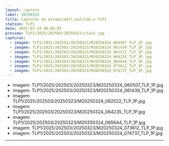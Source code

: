 ```yaml
---
layout: capture
label: 20250323
title: Capturas da esta&ccedil;&atilde;o TLP1
station: TLP1
date: 2025-03-24 06:05:07
preview: TLP1/2025/202503/20250323/stack.jpg
capturas:
  - imagem: TLP1/2025/202503/20250323/M20250324_060507_TLP_1P.jpg
  - imagem: TLP1/2025/202503/20250323/M20250324_061439_TLP_1P.jpg
  - imagem: TLP1/2025/202503/20250323/M20250324_062522_TLP_1P.jpg
  - imagem: TLP1/2025/202503/20250323/M20250324_064235_TLP_1P.jpg
  - imagem: TLP1/2025/202503/20250323/M20250324_065644_TLP_1P.jpg
  - imagem: TLP1/2025/202503/20250323/M20250324_073612_TLP_1P.jpg
  - imagem: TLP1/2025/202503/20250323/M20250324_074737_TLP_1P.jpg
---
```

  - imagem: TLP1/2025/202503/20250323/M20250324_060507_TLP_1P.jpg
  - imagem: TLP1/2025/202503/20250323/M20250324_061439_TLP_1P.jpg
  - imagem: TLP1/2025/202503/20250323/M20250324_062522_TLP_1P.jpg
  - imagem: TLP1/2025/202503/20250323/M20250324_064235_TLP_1P.jpg
  - imagem: TLP1/2025/202503/20250323/M20250324_065644_TLP_1P.jpg
  - imagem: TLP1/2025/202503/20250323/M20250324_073612_TLP_1P.jpg
  - imagem: TLP1/2025/202503/20250323/M20250324_074737_TLP_1P.jpg
---
